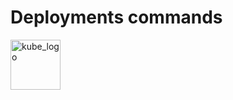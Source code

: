 # Deployments commands

<p align="left"><img src="https://www.vectorlogo.zone/logos/kubernetes/kubernetes-icon.svg" width="80" alt="kube_logo"></p>